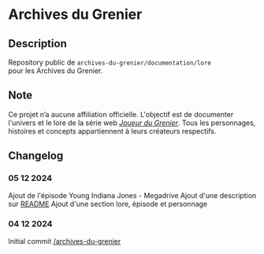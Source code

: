 # Archives du Grenier
## Description
Repository public de `archives-du-grenier/documentation/lore` pour les Archives du Grenier.
## Note
Ce projet n’a aucune affiliation officielle. L'objectif est de documenter l'univers et le lore de la série web _[Joueur du Grenier](https://www.youtube.com/@joueurdugrenier)_.
Tous les personnages, histoires et concepts appartiennent à leurs créateurs respectifs.
## Changelog
### 05 12 2024
Ajout de l'épisode Young Indiana Jones - Megadrive
Ajout d'une description sur [README](README.md)
Ajout d'une section lore, épisode et personnage
### 04 12 2024
Initial commit [/archives-du-grenier](https://github.com/Lohkinap/archives-du-grenier)